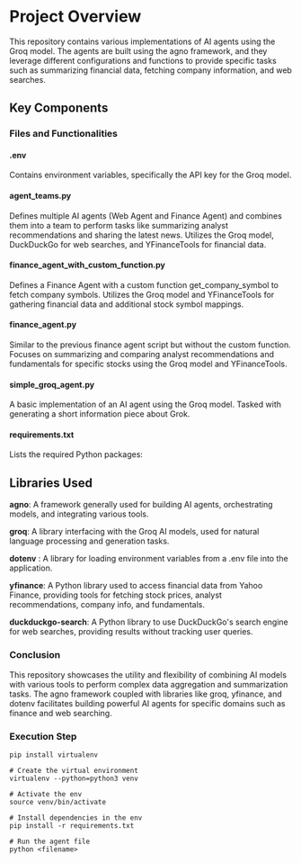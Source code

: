 # Project Overview

This repository contains various implementations of AI agents using the Groq model. The agents are built using the agno framework, and they leverage different configurations and functions to provide specific tasks such as summarizing financial data, fetching company information, and web searches.

## Key Components

### Files and Functionalities
#### .env

Contains environment variables, specifically the API key for the Groq model.

#### agent_teams.py

Defines multiple AI agents (Web Agent and Finance Agent) and combines them into a team to perform tasks like summarizing analyst recommendations and sharing the latest news.
Utilizes the Groq model, DuckDuckGo for web searches, and YFinanceTools for financial data.

#### finance_agent_with_custom_function.py

Defines a Finance Agent with a custom function 
get_company_symbol
 to fetch company symbols.
Utilizes the Groq model and YFinanceTools for gathering financial data and additional stock symbol mappings.

#### finance_agent.py

Similar to the previous finance agent script but without the custom function.
Focuses on summarizing and comparing analyst recommendations and fundamentals for specific stocks using the Groq model and YFinanceTools.

#### simple_groq_agent.py

A basic implementation of an AI agent using the Groq model.
Tasked with generating a short information piece about Grok.

#### requirements.txt
Lists the required Python packages: 

## Libraries Used

**agno**: A framework generally used for building AI agents, orchestrating models, and integrating various tools.

**groq**: A library interfacing with the Groq AI models, used for natural language processing and generation tasks.

**dotenv** : A library for loading environment variables from a .env file into the application.

**yfinance**: A Python library used to access financial data from Yahoo Finance, providing tools for fetching stock prices, analyst recommendations, company info, and fundamentals.

**duckduckgo-search**: A Python library to use DuckDuckGo's search engine for web searches, providing results without tracking user queries.

### Conclusion
This repository showcases the utility and flexibility of combining AI models with various tools to perform complex data aggregation and summarization tasks. The agno framework coupled with libraries like groq, yfinance, and dotenv facilitates building powerful AI agents for specific domains such as finance and web searching.


### Execution Step

```
pip install virtualenv

# Create the virtual environment
virtualenv --python=python3 venv

# Activate the env
source venv/bin/activate

# Install dependencies in the env
pip install -r requirements.txt

# Run the agent file
python <filename>
